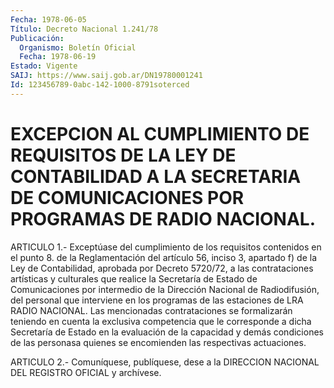 ```yaml
---
Fecha: 1978-06-05
Título: Decreto Nacional 1.241/78
Publicación:
  Organismo: Boletín Oficial
  Fecha: 1978-06-19
Estado: Vigente
SAIJ: https://www.saij.gob.ar/DN19780001241
Id: 123456789-0abc-142-1000-8791soterced
---
```

# EXCEPCION AL CUMPLIMIENTO DE REQUISITOS DE LA LEY DE CONTABILIDAD A LA SECRETARIA DE COMUNICACIONES POR PROGRAMAS DE RADIO NACIONAL.

<a id="1"></a>
ARTICULO  1.-  Exceptúase  del  cumplimiento de los requisitos contenidos  en el punto 8. de la Reglamentación  del  artículo  56, inciso 3, apartado  f)  de  la  Ley  de  Contabilidad, aprobada por Decreto 5720/72, a las contrataciones artísticas  y culturales  que realice  la  Secretaría de Estado de Comunicaciones por  intermedio de  la  Dirección  Nacional  de  Radiodifusión,  del  personal  que interviene  en  los  programas  de  las  estaciones  de  LRA  RADIO NACIONAL.  Las  mencionadas contrataciones se formalizarán teniendo en cuenta la exclusiva  competencia  que  le  corresponde  a  dicha Secretaría  de  Estado  en  la  evaluación  de la capacidad y demás condiciones de las personasa quienes se encomienden las respectivas actuaciones.

<a id="2"></a>
ARTICULO  2.-  Comuníquese,  publíquese,  dese  a la DIRECCION NACIONAL DEL REGISTRO OFICIAL y archívese.